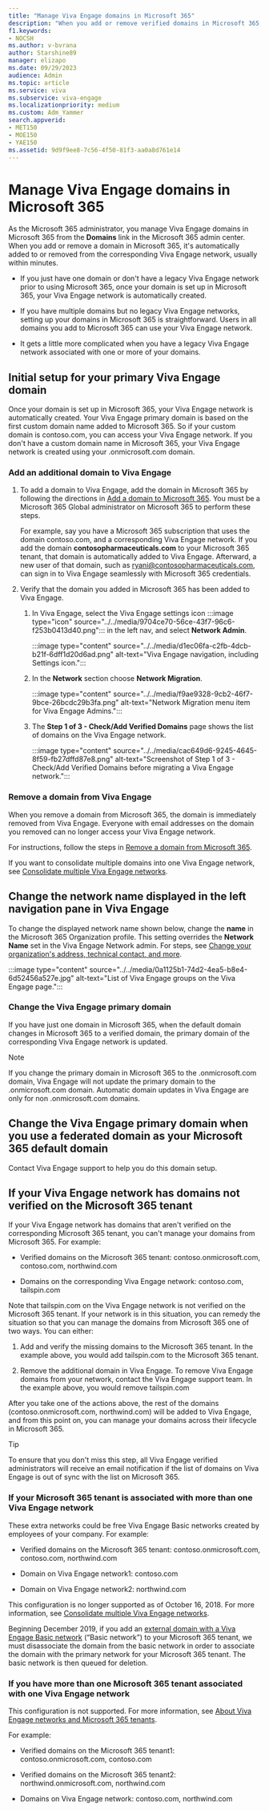 ```yaml
---
title: "Manage Viva Engage domains in Microsoft 365"
description: "When you add or remove verified domains in Microsoft 365, they are automatically added or removed from your Viva Engage network."
f1.keywords:
- NOCSH
ms.author: v-bvrana
author: Starshine89
manager: elizapo
ms.date: 09/29/2023
audience: Admin
ms.topic: article
ms.service: viva
ms.subservice: viva-engage
ms.localizationpriority: medium
ms.custom: Adm_Yammer
search.appverid:
- MET150
- MOE150
- YAE150
ms.assetid: 9d9f9ee8-7c56-4f50-81f3-aa0a8d761e14
---
```


# Manage Viva Engage domains in Microsoft 365

As the Microsoft 365  administrator, you manage Viva Engage domains in Microsoft 365 from the **Domains** link in the Microsoft 365 admin center. When you add or remove a domain in Microsoft 365, it's automatically added to or removed from the corresponding Viva Engage network, usually within minutes.
  
- If you just have one domain or don't have a legacy Viva Engage network prior to using Microsoft 365, once your domain is set up in Microsoft 365, your Viva Engage network is automatically created.

- If you have multiple domains but no legacy Viva Engage networks, setting up your domains in Microsoft 365 is straightforward. Users in all domains you add to Microsoft 365 can use your Viva Engage network.

- It gets a little more complicated when you have a legacy Viva Engage network associated with one or more of your domains.

## Initial setup for your primary Viva Engage domain
Once your domain is set up in Microsoft 365, your Viva Engage network is automatically created. Your Viva Engage primary domain is based on the first custom domain name added to Microsoft 365. So if your custom domain is contoso.com, you can access your Viva Engage network. If you don't have a custom domain name in Microsoft 365, your Viva Engage network is created using your .onmicrosoft.com domain.

### Add an additional domain to Viva Engage

1. To add a domain to Viva Engage, add the domain in Microsoft 365 by following the directions in [Add a domain to Microsoft 365](https://support.office.com/article/6383f56d-3d09-4dcb-9b41-b5f5a5efd611). You must be a Microsoft 365 Global administrator on Microsoft 365 to perform these steps.

    For example, say you have a Microsoft 365 subscription that uses the domain contoso.com, and a corresponding Viva Engage network. If you add the domain **contosopharmaceuticals.com** to your Microsoft 365 tenant, that domain is automatically added to Viva Engage. Afterward, a new user of that domain, such as ryani@contosopharmaceuticals.com, can sign in to Viva Engage seamlessly with Microsoft 365 credentials.

2. Verify that the domain you added in Microsoft 365 has been added to Viva Engage.  
  
    1. In Viva Engage, select the Viva Engage settings icon :::image type="icon" source="../../media/9704ce70-56ce-43f7-96c6-f253b0413d40.png"::: in the left nav, and select **Network Admin**.

       :::image type="content" source="../../media/d1ec06fa-c2fb-4dcb-b21f-6dff1d20d6ad.png" alt-text="Viva Engage navigation, including Settings icon.":::
  
    1. In the **Network** section choose **Network Migration**.

       :::image type="content" source="../../media/f9ae9328-9cb2-46f7-9bce-26bcdc29b3fa.png" alt-text="Network Migration menu item for Viva Engage Admins.":::
  
    1. The **Step 1 of 3 - Check/Add Verified Domains** page shows the list of domains on the Viva Engage network.

       :::image type="content" source="../../media/cac649d6-9245-4645-8f59-fb27dffd87e8.png" alt-text="Screenshot of Step 1 of 3 - Check/Add Verified Domains before migrating a Viva Engage network.":::
  
### Remove a domain from Viva Engage

When you remove a domain from Microsoft 365, the domain is immediately removed from Viva Engage. Everyone with email addresses on the domain you removed can no longer access your Viva Engage network.

For instructions, follow the steps in [Remove a domain from Microsoft 365](https://support.office.com/article/Remove-a-domain-from-Office-365-f09696b2-8c29-4588-a08b-b333da19810c).

If you want to consolidate multiple domains into one Viva Engage network, see [Consolidate multiple Viva Engage networks](consolidate-multiple-networks.md).

## Change the network name displayed in the left navigation pane in Viva Engage
To change the displayed network name shown below, change the **name** in the Microsoft 365 Organization profile. This setting overrides the **Network Name** set in the Viva Engage Network admin. For steps, see [Change your organization's address, technical contact, and more](https://support.office.com/article/Change-your-organization-s-address-technical-contact-and-more-a36e5a52-4df2-479e-bb97-9e67b8483e10).

   :::image type="content" source="../../media/0a1125b1-74d2-4ea5-b8e4-6d52456a527e.jpg" alt-text="List of Viva Engage groups on the Viva Engage page.":::
  
### Change the Viva Engage primary domain

If you have just one domain in Microsoft 365, when the default domain changes in Microsoft 365 to a verified domain, the primary domain of the corresponding Viva Engage network is updated.

   >[!NOTE]
   >If you change the primary domain in Microsoft 365 to the .onmicrosoft.com domain, Viva Engage will not update the primary domain to the .onmicrosoft.com domain. Automatic domain updates in Viva Engage are only for non .onmicrosoft.com domains.

## Change the Viva Engage primary domain when you use a federated domain as your Microsoft 365 default domain

Contact Viva Engage support to help you do this domain setup.

## If your Viva Engage network has domains not verified on the Microsoft 365 tenant

If your Viva Engage network has domains that aren't verified on the corresponding Microsoft 365 tenant, you can't manage your domains from Microsoft 365. For example:
  
- Verified domains on the Microsoft 365 tenant: contoso.onmicrosoft.com, contoso.com, northwind.com

- Domains on the corresponding Viva Engage network: contoso.com, tailspin.com

Note that tailspin.com on the Viva Engage network is not verified on the Microsoft 365 tenant. If your network is in this situation, you can remedy the situation so that you can manage the domains from Microsoft 365 one of two ways. You can either:
  
1. Add and verify the missing domains to the Microsoft 365 tenant. In the example above, you would add tailspin.com to the Microsoft 365 tenant.

2. Remove the additional domain in Viva Engage. To remove Viva Engage domains from your network, contact the Viva Engage support team. In the example above, you would remove tailspin.com

After you take one of the actions above, the rest of the domains (contoso.onmicrosoft.com, northwind.com) will be added to Viva Engage, and from this point on, you can manage your domains across their lifecycle in Microsoft 365.
  
> [!TIP]
> To ensure that you don't miss this step, all Viva Engage verified administrators will receive an email notification if the list of domains on Viva Engage is out of sync with the list on Microsoft 365.
  
### If your Microsoft 365 tenant is associated with more than one Viva Engage network

These extra networks could be free Viva Engage Basic networks created by employees of your company. For example:
  
- Verified domains on the Microsoft 365 tenant: contoso.onmicrosoft.com, contoso.com, northwind.com

- Domain on Viva Engage network1: contoso.com

- Domain on Viva Engage network2: northwind.com

This configuration is no longer supported as of October 16, 2018. For more information, see [Consolidate multiple Viva Engage networks](consolidate-multiple-networks.md).

Beginning December 2019, if you add an [external domain with a Viva Engage Basic network](add-basic-domains-to-office-365.md) (“Basic network”) to your Microsoft 365 tenant, we must disassociate the domain from the basic network in order to associate the domain with the primary network for your Microsoft 365 tenant. The basic network is then queued for deletion.

### If you have more than one Microsoft 365 tenant associated with one Viva Engage network

This configuration is not supported. For more information, see [About Viva Engage networks and Microsoft 365 tenants](../engage-microsoft-365-groups.md).

For example:
  
- Verified domains on the Microsoft 365 tenant1: contoso.onmicrosoft.com, contoso.com

- Verified domains on the Microsoft 365 tenant2: northwind.onmicrosoft.com, northwind.com

- Domains on Viva Engage network: contoso.com, northwind.com
